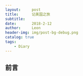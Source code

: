```yaml
---
layout:     post
title:      记美国之旅
subtitle:   
date:       2018-2-12
author:     Leon
header-img: img/post-bg-debug.png
catalog: true
tags:
    - Diary
---
```


## 前言

